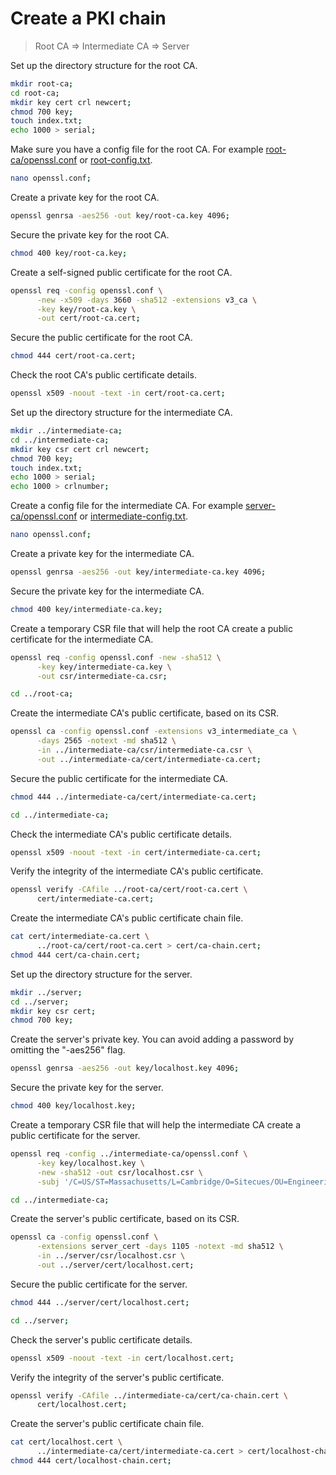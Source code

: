 # Create a PKI chain

> Root CA => Intermediate CA => Server

Set up the directory structure for the root CA.

```sh
mkdir root-ca;
cd root-ca;
mkdir key cert crl newcert;
chmod 700 key;
touch index.txt;
echo 1000 > serial;
```

Make sure you have a config file for the root CA.
For example [root-ca/openssl.conf](https://bitbucket.org/ai_squared/sitecues-certificate-authority/src/master/root-ca/openssl.conf) or [root-config.txt](https://jamielinux.com/docs/openssl-certificate-authority/_downloads/root-config.txt).

```sh
nano openssl.conf;
```

Create a private key for the root CA.

```sh
openssl genrsa -aes256 -out key/root-ca.key 4096;
```

Secure the private key for the root CA.

```sh
chmod 400 key/root-ca.key;
```

Create a self-signed public certificate for the root CA.

```sh
openssl req -config openssl.conf \
      -new -x509 -days 3660 -sha512 -extensions v3_ca \
      -key key/root-ca.key \
      -out cert/root-ca.cert;
```

Secure the public certificate for the root CA.

```sh
chmod 444 cert/root-ca.cert;
```

Check the root CA's public certificate details.

```sh
openssl x509 -noout -text -in cert/root-ca.cert;
```

Set up the directory structure for the intermediate CA.

```sh
mkdir ../intermediate-ca;
cd ../intermediate-ca;
mkdir key csr cert crl newcert;
chmod 700 key;
touch index.txt;
echo 1000 > serial;
echo 1000 > crlnumber;
```

Create a config file for the intermediate CA. For example [server-ca/openssl.conf](https://bitbucket.org/ai_squared/sitecues-certificate-authority/src/master/server-ca/openssl.conf) or [intermediate-config.txt](https://jamielinux.com/docs/openssl-certificate-authority/_downloads/intermediate-config.txt).

```sh
nano openssl.conf;
```

Create a private key for the intermediate CA.

```sh
openssl genrsa -aes256 -out key/intermediate-ca.key 4096;
```

Secure the private key for the intermediate CA.

```sh
chmod 400 key/intermediate-ca.key;
```

Create a temporary CSR file that will help the root CA create a public certificate for the intermediate CA.

```sh
openssl req -config openssl.conf -new -sha512 \
      -key key/intermediate-ca.key \
      -out csr/intermediate-ca.csr;
```

```sh
cd ../root-ca;
```

Create the intermediate CA's public certificate, based on its CSR.

```sh
openssl ca -config openssl.conf -extensions v3_intermediate_ca \
      -days 2565 -notext -md sha512 \
      -in ../intermediate-ca/csr/intermediate-ca.csr \
      -out ../intermediate-ca/cert/intermediate-ca.cert;
```

Secure the public certificate for the intermediate CA.

```sh
chmod 444 ../intermediate-ca/cert/intermediate-ca.cert;
```

```sh
cd ../intermediate-ca;
```

Check the intermediate CA's public certificate details.

```sh
openssl x509 -noout -text -in cert/intermediate-ca.cert;
```

Verify the integrity of the intermediate CA's public certificate.

```sh
openssl verify -CAfile ../root-ca/cert/root-ca.cert \
      cert/intermediate-ca.cert;
```

Create the intermediate CA's public certificate chain file.

```sh
cat cert/intermediate-ca.cert \
      ../root-ca/cert/root-ca.cert > cert/ca-chain.cert;
chmod 444 cert/ca-chain.cert;
```

Set up the directory structure for the server.

```sh
mkdir ../server;
cd ../server;
mkdir key csr cert;
chmod 700 key;
```

Create the server's private key. You can avoid adding a password by omitting the "-aes256" flag.

```sh
openssl genrsa -aes256 -out key/localhost.key 4096;
```

Secure the private key for the server.

```sh
chmod 400 key/localhost.key;
```

Create a temporary CSR file that will help the intermediate CA create a public certificate for the server.

```sh
openssl req -config ../intermediate-ca/openssl.conf \
      -key key/localhost.key \
      -new -sha512 -out csr/localhost.csr \
      -subj '/C=US/ST=Massachusetts/L=Cambridge/O=Sitecues/OU=Engineering/CN=localhost/emailAddress=admin@sitecues.com/subjectAltName=DNS.1=localhost,DNS.2=127.0.0.1';
```

```sh
cd ../intermediate-ca;
```

Create the server's public certificate, based on its CSR.

```sh
openssl ca -config openssl.conf \
      -extensions server_cert -days 1105 -notext -md sha512 \
      -in ../server/csr/localhost.csr \
      -out ../server/cert/localhost.cert;
```

Secure the public certificate for the server.

```sh
chmod 444 ../server/cert/localhost.cert;
```

```sh
cd ../server;
```

Check the server's public certificate details.

```sh
openssl x509 -noout -text -in cert/localhost.cert;
```

Verify the integrity of the server's public certificate.

```sh
openssl verify -CAfile ../intermediate-ca/cert/ca-chain.cert \
      cert/localhost.cert;
```

Create the server's public certificate chain file.

```sh
cat cert/localhost.cert \
      ../intermediate-ca/cert/intermediate-ca.cert > cert/localhost-chain.cert;
chmod 444 cert/localhost-chain.cert;
```
